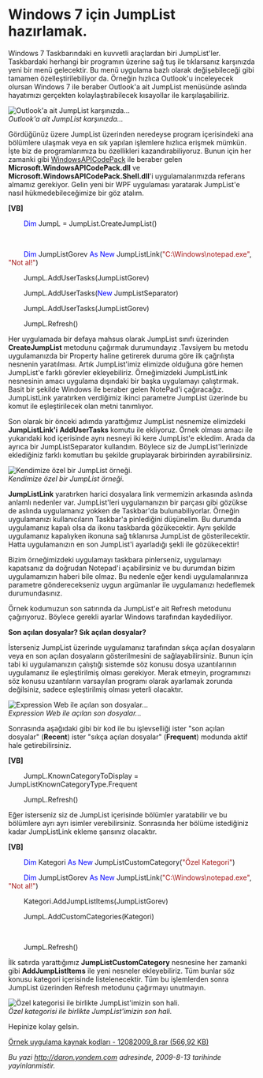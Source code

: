 # Windows 7 için JumpList hazırlamak. 

Windows 7 Taskbarındaki en kuvvetli araçlardan biri JumpList'ler.
Taskbardaki herhangi bir programın üzerine sağ tuş ile tıklarsanız
karşınızda yeni bir menü gelecektir. Bu menü uygulama bazlı olarak
değişebileceği gibi tamamen özelleştirilebiliyor da. Örneğin hızlıca
Outlook'u inceleyecek olursan Windows 7 ile beraber Outlook'a ait
JumpList menüsünde aslında hayatımızı gerçekten kolaylaştırabilecek
kısayollar ile karşılaşabiliriz.

![Outlook'a ait JumpList
karşınızda...](../media/Windows_7_icin_JumpList_hazirlamak/12082009_4.jpg)\
*Outlook'a ait JumpList karşınızda...*

Gördüğünüz üzere JumpList üzerinden neredeyse program içerisindeki ana
bölümlere ulaşmak veya en sık yapılan işlemlere hızlıca erişmek mümkün.
İşte biz de programlarımıza bu özellikleri kazandırabiliyoruz. Bunun
için her zamanki gibi
[WindowsAPICodePack](http://code.msdn.microsoft.com/WindowsAPICodePack)
ile beraber gelen **Microsoft.WindowsAPICodePack.dll** ve
**Microsoft.WindowsAPICodePack.Shell.dll**'i uygulamalarımızda referans
almamız gerekiyor. Gelin yeni bir WPF uygulaması yaratarak JumpList'e
nasıl hükmedebileceğimize bir göz atalım.

**[VB]**

        <span style="color: blue;">Dim</span> JumpL =
JumpList.CreateJumpList()

 

        <span style="color: blue;">Dim</span> JumpListGorev <span
style="color: blue;">As</span> <span style="color: blue;">New</span>
JumpListLink(<span
style="color: #a31515;">"C:\\Windows\\notepad.exe"</span>, <span
style="color: #a31515;">"Not al!"</span>)

        JumpL.AddUserTasks(JumpListGorev)

        JumpL.AddUserTasks(<span style="color: blue;">New</span>
JumpListSeparator)

        JumpL.AddUserTasks(JumpListGorev)

        JumpL.Refresh()

Her uygulamada bir defaya mahsus olarak JumpList sınıfı üzerinden
**CreateJumpList** metodunu çağırmak durumundayız .Tavsiyem bu metodu
uygulamanızda bir Property haline getirerek duruma göre ilk çağrılışta
nesnenin yaratılması. Artık JumpList'imiz elimizde olduğuna göre hemen
JumpList'e farklı görevler ekleyebiliriz. Örneğimizdeki JumpListLink
nesnesinin amacı uygulama dışındaki bir başka uygulamayı çalıştırmak.
Basit bir şekilde Windows ile beraber gelen NotePad'i çağıracağız.
JumpListLink yaratırken verdiğimiz ikinci parametre JumpList üzerinde bu
komut ile eşleştirilecek olan metni tanımlıyor.

Son olarak bir önceki adımda yarattığımız JumpList nesnemize elimizdeki
**JumpListLink'i** **AddUserTasks** komutu ile ekliyoruz. Örnek olması
amacı ile yukarıdaki kod içerisinde aynı nesneyi iki kere JumpList'e
ekledim. Arada da ayrıca bir JumpListSeparator kullandım. Böylece siz de
JumpList'lerinizde eklediğiniz farklı komutları bu şekilde gruplayarak
birbirinden ayırabilirsiniz.

![Kendimize özel bir JumpList
örneği.](../media/Windows_7_icin_JumpList_hazirlamak/12082009_5.jpg)\
*Kendimize özel bir JumpList örneği.*

**JumpListLink** yaratırken harici dosyalara link vermemizin arkasında
aslında anlamlı nedenler var. JumpList'leri uygulamanızın bir parçası
gibi gözükse de aslında uygulamanız yokken de Taskbar'da
bulunabiliyorlar. Örneğin uygulamanızı kullanıcıların Taskbar'a
pinlediğini düşünelim. Bu durumda uygulamanız kapalı olsa da ikonu
taskbarda gözükecektir. Aynı şekilde uygulamanız kapalıyken ikonuna sağ
tıklanırsa JumpList de gösterilecektir. Hatta uygulamanızın en son
JumpList'i ayarladığı şekli ile gözükecektir!

Bizim örneğimizdeki uygulamayı taskbara pinlerseniz, uygulamayı
kapatsanız da doğrudan Notepad'i açabilirsiniz ve bu durumdan bizim
uygulamamızın haberi bile olmaz. Bu nedenle eğer kendi uygulamalarınıza
parametre gönderecekseniz uygun argümanlar ile uygulamanızı hedeflemek
durumundasınız.

Örnek kodumuzun son satırında da JumpList'e ait Refresh metodunu
çağırıyoruz. Böylece gerekli ayarlar Windows tarafından kaydediliyor.

**Son açılan dosyalar? Sık açılan dosyalar?**

İsterseniz JumpList üzerinde uygulamanız tarafından sıkça açılan
dosyaların veya en son açılan dosyaların gösterilmesini de
sağlayabilirsiniz. Bunun için tabi ki uygulamanızın çalıştığı sistemde
söz konusu dosya uzantılarının uygulamanız ile eşleştirilmiş olması
gerekiyor. Merak etmeyin, programınızı söz konusu uzantıların varsayılan
programı olarak ayarlamak zorunda değilsiniz, sadece eşleştirilmiş
olması yeterli olacaktır.

![Expression Web ile açılan son
dosyalar...](../media/Windows_7_icin_JumpList_hazirlamak/12082009_6.jpg)\
*Expression Web ile açılan son dosyalar...*

Sonrasında aşağıdaki gibi bir kod ile bu işlevselliği ister "son açılan
dosyalar" (**Recent**) ister "sıkça açılan dosyalar" (**Frequent**)
modunda aktif hale getirebilirsiniz.

**[VB]**

        JumpL.KnownCategoryToDisplay =
JumpListKnownCategoryType.Frequent

        JumpL.Refresh()

Eğer isterseniz siz de JumpList içerisinde bölümler yaratabilir ve bu
bölümlere ayrı ayrı isimler verebilirsiniz. Sonrasında her bölüme
istediğiniz kadar JumpListLink ekleme şansınız olacaktır.

**[VB]**

        <span style="color: blue;">Dim</span> Kategori <span
style="color: blue;">As</span> <span style="color: blue;">New</span>
JumpListCustomCategory(<span style="color: #a31515;">"Özel
Kategori"</span>)

        <span style="color: blue;">Dim</span> JumpListGorev <span
style="color: blue;">As</span> <span style="color: blue;">New</span>
JumpListLink(<span
style="color: #a31515;">"C:\\Windows\\notepad.exe"</span>, <span
style="color: #a31515;">"Not al!"</span>)

        Kategori.AddJumpListItems(JumpListGorev)

        JumpL.AddCustomCategories(Kategori)

 

        JumpL.Refresh()

İlk satırda yarattığımız **JumpListCustomCategory** nesnesine her
zamanki gibi **AddJumpListItems** ile yeni nesneler ekleyebiliriz. Tüm
bunlar söz konusu kategori içerisinde listelenecektir. Tüm bu
işlemlerden sonra JumpList üzerinden Refresh metodunu çağırmayı
unutmayın.

![Özel kategorisi ile birlikte JumpList'imizin son
hali.](../media/Windows_7_icin_JumpList_hazirlamak/12082009_7.jpg)\
*Özel kategorisi ile birlikte JumpList'imizin son hali.*

Hepinize kolay gelsin.

[Örnek uygulama kaynak kodları - 12082009\_8.rar (566,92
KB)](../media/Windows_7_icin_JumpList_hazirlamak/12082009_8.rar)


*Bu yazi http://daron.yondem.com adresinde, 2009-8-13 tarihinde yayinlanmistir.*